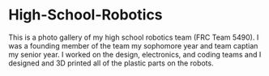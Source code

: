 # High-School-Robotics
This is a photo gallery of my high school robotics team (FRC Team 5490). I was a founding member of the team my sophomore year and team captian my senior year. I worked on the design, electronics, and coding teams and I designed and 3D printed all of the plastic parts on the robots.
